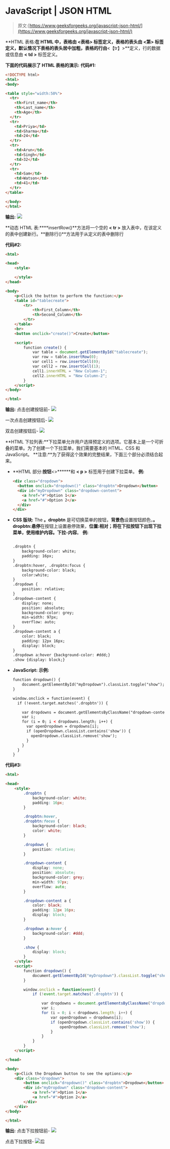 # JavaScript | JSON HTML

> 原文:[https://www.geeksforgeeks.org/javascript-json-html/](https://www.geeksforgeeks.org/javascript-json-html/)

**HTML 表格:**在 HTML 中，表格由 **<表格>** 标签定义，表格的表头由 **<第>** 标签定义，默认情况下表格的表头居中加粗，表格的行由**<【tr】>**定义，行的数据或信息由 **< td >** 标签定义。

**下面的代码展示了 HTML 表格的演示:**
**代码#1:**

```html
<!DOCTYPE html>
<html>
<body>

<table style="width:50%">
  <tr>
    <th>First_name</th>
    <th>Last_name</th> 
    <th>Age</th>
  </tr>
  <tr>
    <td>Priya</td>
    <td>Sharma</td>
    <td>24</td>
  </tr>
  <tr>
    <td>Arun</td>
    <td>Singh</td>
    <td>32</td>
  </tr>
  <tr>
    <td>Sam</td>
    <td>Watson</td>
    <td>41</td>
  </tr>
</table>

</body>
</html>
```

**输出:**
![](img/423ae37222f53ade123f54d60d4687e0.png)

**动态 HTML 表:****insertRow()**方法将一个空的 **< tr >** 放入表中，在该定义的表中创建新行。**删除行()**方法用于从定义的表中删除行

**代码#2:**

```html
<html>

<head>
    <style>

    </style>
</head>

<body>
    <p>Click the button to perform the function:</p>
    <table id="tablecreate">
        <tr>
            <th>First_Column</th>
            <th>Second_Column</th>
        </tr>
    </table>
    <br>
    <button onclick="create()">Create</button>

    <script>
        function create() {
            var table = document.getElementById("tablecreate");
            var row = table.insertRow(0);
            var cell1 = row.insertCell(0);
            var cell2 = row.insertCell(1);
            cell1.innerHTML = "New Column-1";
            cell2.innerHTML = "New Column-2";
        }
    </script>
</body>

</html>
```

**输出:**
点击创建按钮前-
![](img/89cd9229bdb89586c7fd400129720baf.png)

一次点击创建按钮后-
![](img/2a3991233cc3fc233774211801b49c09.png)

双击创建按钮后-
![](img/cc10f5e8b71e34b1cb79e43cd65e6d00.png)

**HTML 下拉列表:**下拉菜单允许用户选择预定义的选项。它基本上是一个可折叠的菜单。为了创建一个下拉菜单，我们需要基本的 HTML、CSS 和 JavaScript。
**注意:**为了获得这个效果的完整结果，下面三个部分必须结合起来。

*   **HTML 部分:**按钮**<>****<a>**和 **< p >** 标签用于创建下拉菜单。
    **例:**

    ```html
    <div class="dropdown">
      <button onclick="dropdown()" class="dropbtn">Dropdown</button>
      <div id="myDropdown" class="dropdown-content">
        <a href="#">Option 1</a>
        <a href="#">Option 2</a>
      </div>
    </div>

    ```

*   **CSS 版块:** The **。dropbtn** 是可切换菜单的按钮，**背景色**设置按钮颜色，**。dropbtn:悬停**在按钮上设置悬停效果，**位置:相对；**将在下拉按钮下出现下拉菜单，使用**维护内容。下拉-内容**。
    **例:**

    ```html

    .dropbtn {
        background-color: white;
        padding: 16px;   
    }
    .dropbtn:hover, .dropbtn:focus {
        background-color: black;
        color:white;
    }
    .dropdown {
        position: relative;   
    }
    .dropdown-content {
        display: none;
        position: absolute;
        background-color: grey;
        min-width: 97px;
        overflow: auto;   
    }
    .dropdown-content a {
        color: black;
        padding: 12px 16px;
        display: block;   
    }
    .dropdown a:hover {background-color: #ddd;}
    .show {display: block;}

    ```

*   **JavaScript:**
    **示例:**

    ```html
    function dropdown() {
        document.getElementById("myDropdown").classList.toggle("show");
    }

    window.onclick = function(event) {
      if (!event.target.matches('.dropbtn')) {

        var dropdowns = document.getElementsByClassName("dropdown-content");
        var i;
        for (i = 0; i < dropdowns.length; i++) {
          var openDropdown = dropdowns[i];
          if (openDropdown.classList.contains('show')) {
            openDropdown.classList.remove('show');
          }
        }
      }
    }

    ```

**代码#3:**

```html
<html>

<head>
    <style>
        .dropbtn {
            background-color: white;
            padding: 16px;
        }

        .dropbtn:hover,
        .dropbtn:focus {
            background-color: black;
            color: white;
        }

        .dropdown {
            position: relative;
        }

        .dropdown-content {
            display: none;
            position: absolute;
            background-color: grey;
            min-width: 97px;
            overflow: auto;
        }

        .dropdown-content a {
            color: black;
            padding: 12px 16px;
            display: block;
        }

        .dropdown a:hover {
            background-color: #ddd;
        }

        .show {
            display: block;
        }
    </style>
    <script>
        function dropdown() {
            document.getElementById("myDropdown").classList.toggle("show");
        }

        window.onclick = function(event) {
            if (!event.target.matches('.dropbtn')) {

                var dropdowns = document.getElementsByClassName("dropdown-content");
                var i;
                for (i = 0; i < dropdowns.length; i++) {
                    var openDropdown = dropdowns[i];
                    if (openDropdown.classList.contains('show')) {
                        openDropdown.classList.remove('show');
                    }
                }
            }
        }
    </script>

</head>

<body>
    <p>Click the Dropdown button to see the options:</p>
    <div class="dropdown">
        <button onclick="dropdown()" class="dropbtn">Dropdown</button>
        <div id="myDropdown" class="dropdown-content">
            <a href="#">Option 1</a>
            <a href="#">Option 2</a>
        </div>
    </div>
</body>

</html>
```

**输出:**
点击下拉按钮前-
![](img/cec2d26a12610ac95c580c11387197cc.png)

点击下拉按钮-
![](img/67386e17d71f519c4f2edf4a5c722e24.png)后